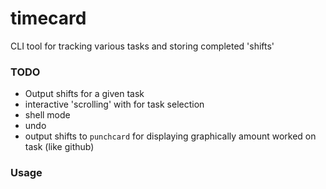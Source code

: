 # timecard
CLI tool for tracking various tasks and storing completed 'shifts' 


### TODO

- Output shifts for a given task 
- interactive 'scrolling' with <tab> for task selection 
- shell mode 
- undo 
- output shifts to `punchcard` for displaying graphically amount worked on task (like github)


### Usage
